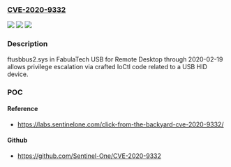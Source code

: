 ### [CVE-2020-9332](https://cve.mitre.org/cgi-bin/cvename.cgi?name=CVE-2020-9332)
![](https://img.shields.io/static/v1?label=Product&message=n%2Fa&color=blue)
![](https://img.shields.io/static/v1?label=Version&message=n%2Fa&color=blue)
![](https://img.shields.io/static/v1?label=Vulnerability&message=n%2Fa&color=brighgreen)

### Description

ftusbbus2.sys in FabulaTech USB for Remote Desktop through 2020-02-19 allows privilege escalation via crafted IoCtl code related to a USB HID device.

### POC

#### Reference
- https://labs.sentinelone.com/click-from-the-backyard-cve-2020-9332/

#### Github
- https://github.com/Sentinel-One/CVE-2020-9332

